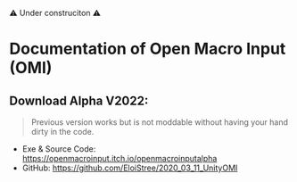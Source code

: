 ⚠️ Under construciton ⚠️

# Documentation of Open Macro Input (OMI)

## Download Alpha V2022: 

> Previous version works but is not moddable without having your hand dirty in the code.

- Exe & Source Code: https://openmacroinput.itch.io/openmacroinputalpha
- GitHub: https://github.com/EloiStree/2020_03_11_UnityOMI
